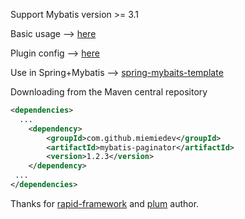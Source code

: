 Support Mybatis version >= 3.1

Basic usage -->  [here](https://github.com/miemiedev/mybatis-paginator/blob/master/src/test/java/com/github/miemiedev/mybatis/paginator/PaginatorTester.java)

Plugin config -->  [here](https://github.com/miemiedev/mybatis-paginator/blob/master/src/test/resources/mybatis-config.xml)

Use in Spring+Mybatis -->  [spring-mybaits-template](https://github.com/miemiedev/spring-mybaits-template)


Downloading from the Maven central repository
```xml
<dependencies>
  ...
    <dependency>
        <groupId>com.github.miemiedev</groupId>
        <artifactId>mybatis-paginator</artifactId>
        <version>1.2.3</version>
    </dependency>
 ...
</dependencies>
```


Thanks for [rapid-framework](https://code.google.com/p/rapid-framework) and [plum](https://github.com/yfyang/plum) author.